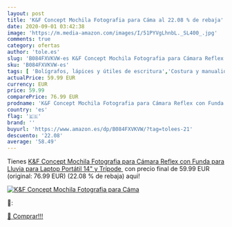 ```yaml
---
layout: post
title: 'K&F Concept Mochila Fotografia para Cáma al 22.08 % de rebaja'
date: 2020-09-01 03:42:38
image: 'https://m.media-amazon.com/images/I/51PYVgLhnbL._SL400_.jpg'
comments: true
category: ofertas
author: 'tole.es'
slug: 'B084FXVKVW-es K&F Concept Mochila Fotografia para Cámara Reflex con...'
sku: 'B084FXVKVW-es'
tags: [ 'Bolígrafos, lápices y útiles de escritura','Costura y manualidades','Dibujo','Hogar y cocina','Lápices','Marcadores','Materiales de dibujo','Oficina y papelería','Portaminas','Rotuladores y subrayadores','Subrayadores','mochila', ]
actualPrice: 59.99 EUR
currency: EUR
price: 59.99
comparePrice: 76.99 EUR
prodname: 'K&F Concept Mochila Fotografia para Cámara Reflex con Funda para Lluvia para Laptop Portátil 14" y Trípode '
country: 'es'
flag: '🇪🇸'
brand: ''
buyurl: 'https://www.amazon.es/dp/B084FXVKVW/?tag=tolees-21'
descuento: '22.08'
average: '58.49'
---
```


Tienes [K&F Concept Mochila Fotografia para Cámara Reflex con Funda para Lluvia para Laptop Portátil 14" y Trípode ](https://www.amazon.es/dp/B084FXVKVW/?tag=tolees-21) con precio final de  59.99 EUR (original: 76.99 EUR) (22.08 %  de rebaja) aqui!

[![K&F Concept Mochila Fotografia para Cáma](https://m.media-amazon.com/images/I/51PYVgLhnbL._SL400_.jpg)](https://www.amazon.es/dp/B084FXVKVW/?tag=tolees-21)

🔎:


[🛒 Comprar!!!](https://www.amazon.es/dp/B084FXVKVW/?tag=tolees-21)
